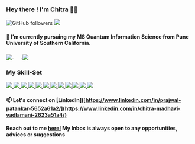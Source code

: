 <!--
**ChitraMadhaviVadlamani/ChitraMadhaviVadlamani** is a ✨ _special_ ✨ repository because its `README.md` (this file) appears on your GitHub profile.
-->

### Hey there ! I'm Chitra 👋🏾   

![GitHub followers](https://img.shields.io/github/followers/ChitraMadhaviVadlamani?label=Follow&style=social)
![](https://komarev.com/ghpvc/?username=your-github-ChitraMadhaviVadlamani&color=blueviolet)


#### 🌱 I’m currently pursuing my MS Quantum Information Science from Pune University of Southern California. 

####
 
<!--<img align = "left" src="https://raw.githubusercontent.com/prajwalpatankar/prajwalpatankar/master/gif1.gif"  width="200" height="185" alt="Hello!">	-->
<!--![Chitra's github stats](https://github-readme-stats.vercel.app/api?username=prajwalpatankar&show_icons=true&theme=cobalt&count_private=true)-->
<!--![Top Languagess](https://github-readme-stats.vercel.app/api/top-langs/?username=prajwalpatankar&theme=cobalt&langs_count=8&layout=compact)-->

<a href="https://github.com/ChitraMadhaviVadlamani">
  <img align="center" src="https://github-readme-stats.vercel.app/api/top-langs/?username=prajwalpatankar&theme=cobalt&langs_count=8&layout=compact" />
</a>
&nbsp;&nbsp;&nbsp;&nbsp;&nbsp;<a href="https://github.com/ChitraMadhaviVadlamani">
  <img align="center" src="https://github-readme-stats.vercel.app/api?username=ChitraMadhaviVadlamani&show_icons=true&theme=cobalt&count_private=true" />
</a>



### My Skill-Set
<a href="https://github.com/ChitraMadhaviVadlamani">
<img src="https://img.shields.io/badge/python%20-%2314354C.svg?&style=for-the-badge&logo=python&logoColor=white"/>
</a>
<a href="https://github.com/ChitraMadhaviVadlamani">
<img src="https://img.shields.io/badge/c%20-%23F05033.svg?&style=for-the-badge&logo=c%2B%2B&ogoColor=white"/>
</a>
<a href="https://github.com/ChitraMadhaviVadlamani">
<img src="https://img.shields.io/badge/c++%20-%2300599C.svg?&style=for-the-badge&logo=c%2B%2B&ogoColor=white"/>
</a>
<a href="https://github.com/ChitraMadhaviVadlamani">
<img src="https://img.shields.io/badge/java-%23ED8B00.svg?&style=for-the-badge&logo=java&logoColor=white"/>
</a>
<a href="https://github.com/ChitraMadhaviVadlamani">
<img src="https://img.shields.io/badge/git%20-%23F05033.svg?&style=for-the-badge&logo=git&logoColor=white"/>
</a>
<a href="https://github.com/ChitraMadhaviVadlamani">
<img src="https://img.shields.io/badge/github%20-%23121011.svg?&style=for-the-badge&logo=github&logoColor=white"/>
</a>
<a href="https://github.com/ChitraMadhaviVadlamani">
<img src="https://img.shields.io/badge/mysql-%2300f.svg?&style=for-the-badge&logo=mysql&logoColor=white"/>
</a>
<a href="https://github.com/ChitraMadhaviVadlamani">
<img src ="https://img.shields.io/badge/sqlite-%3121011.svg?&style=for-the-badge&logo=sqlite&logoColor=white"/>
</a>
<a href="https://github.com/ChitraMadhaviVadlamani">
<img src="https://img.shields.io/badge/Jupyter%20-%23F37626.svg?&style=for-the-badge&logo=Jupyter&logoColor=white" />
</a>
<a href="https://github.com/ChitraMadhaviVadlamani">
<img src="https://img.shields.io/badge/Keras%20-%23D00000.svg?&style=for-the-badge&logo=Keras&logoColor=white"/>
</a>
<a href="https://github.com/ChitraMadhaviVadlamani">
<img src="https://img.shields.io/badge/TensorFlow%20-%23FF6F00.svg?&style=for-the-badge&logo=TensorFlow&logoColor=white" />
</a>
<a href="https://github.com/ChitraMadhaviVadlamani">
<img src="https://img.shields.io/badge/pandas%20-%23150458.svg?&style=for-the-badge&logo=pandas&logoColor=white" />
</a>


#### 📫 Let's connect on [LinkedIn]([https://www.linkedin.com/in/prajwal-patankar-5652a61a2/](https://www.linkedin.com/in/chitra-madhavi-vadlamani-2623a51a4/)
#### Reach out to me [here!](mailto:cvadlama@usc.edu?subject=[GitHub]%20Source%20Han%20Sans) My Inbox is always open to any opportunities, advices or suggestions

